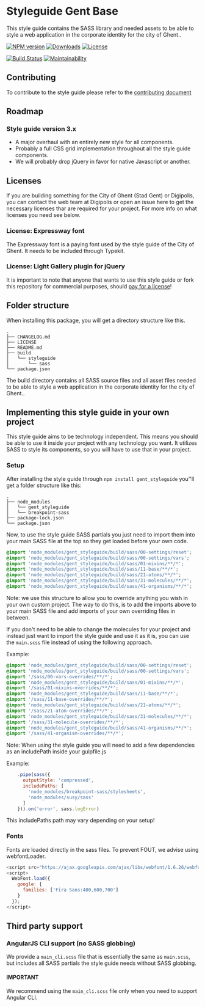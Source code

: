 # Styleguide Gent Base

This style guide contains the SASS library and needed assets to be able to style
a web application in the corporate identity for the city of Ghent..

[![NPM version](https://img.shields.io/npm/v/gent_styleguide.svg)](https://www.npmjs.com/package/gent_styleguide)
[![Downloads](https://img.shields.io/npm/dt/gent_styleguide.svg)](https://www.npmjs.com/package/gent_styleguide)
[![License](https://img.shields.io/github/license/StadGent/fractal_styleguide_gent-base.svg)](https://www.npmjs.com/package/gent_styleguide)

[![Build Status](https://travis-ci.org/StadGent/fractal_styleguide_gent-base.svg?branch=develop)](https://travis-ci.org/StadGent/fractal_styleguide_gent-base)
[![Maintainability](https://api.codeclimate.com/v1/badges/1aeba4d73f307d4583b9/maintainability)](https://codeclimate.com/github/StadGent/fractal_styleguide_gent-base/maintainability)

## Contributing
To contribute to the style guide please refer to the
[contributing document](CONTRIBUTING.md)

## Roadmap

### Style guide version 3.x

* A major overhaul with an entirely new style for all components.
* Probably a full CSS grid implementation throughout all the style guide
  components.
* We will probably drop jQuery in favor for native Javascript or another.

## Licenses

If you are building something for the City of Ghent (Stad Gent) or Digipolis,
you can contact the web team at Digipolis or open an issue here to get the
necessary licenses thar are required for your project.
For more info on what licenses you need see below.

### License: Expressway font

The Expressway font is a paying font used by the style guide of the City of
Ghent. It needs to be included through Typekit.

### License: Light Gallery plugin for jQuery

It is important to note that anyone that wants to use this style guide or fork
this repository for commercial purposes, should [pay for a license](http://sachinchoolur.github.io/lightGallery/docs/license.html)!

## Folder structure

When installing this package, you will get a directory structure like this.

```nolang
.
├── CHANGELOG.md
├── LICENSE
├── README.md
├── build
│   └── styleguide
│       └── sass
└── package.json
```

The build directory contains all SASS source files and all asset files needed to
be able to style a web application in the corporate identity for the city of
Ghent..

## Implementing this style guide in your own project

This style guide aims to be technology independent. This means you should be
able to use it inside your project with any technology you want.
It utilizes SASS to style its components, so you will have to use that in your
project.

### Setup

After installing the style guide through `npm install gent_styleguide` you''ll
get a folder structure like this:

```nolang
.
├── node_modules
│   └── gent_styleguide
│   └── breakpoint-sass
├── package-lock.json
└── package.json
```

Now, to use the style guide SASS partials you just need to import them into your
main SASS file at the top so they get loaded before your own code.

```scss
@import 'node_modules/gent_styleguide/build/sass/00-settings/reset';
@import 'node_modules/gent_styleguide/build/sass/00-settings/vars';
@import 'node_modules/gent_styleguide/build/sass/01-mixins/**/*';
@import 'node_modules/gent_styleguide/build/sass/11-base/**/*';
@import 'node_modules/gent_styleguide/build/sass/21-atoms/**/*';
@import 'node_modules/gent_styleguide/build/sass/31-molecules/**/*';
@import 'node_modules/gent_styleguide/build/sass/41-organisms/**/*';
```

Note: we use this structure to allow you to override anything you wish in your
own custom project.
The way to do this, is to add the imports above to your main SASS file and add
imports of your own overriding files in between.

If you don't need to be able to change the molecules for your project and
instead just want to import the style guide
and use it as it is, you can use the `main.scss` file instead of using the
following approach.

Example:

```scss
@import 'node_modules/gent_styleguide/build/sass/00-settings/reset';
@import 'node_modules/gent_styleguide/build/sass/00-settings/vars';
@import '/sass/00-vars-overrides/**/*';
@import 'node_modules/gent_styleguide/build/sass/01-mixins/**/*';
@import '/sass/01-mixins-overrides/**/*';
@import 'node_modules/gent_styleguide/build/sass/11-base/**/*';
@import '/sass/11-base-overrides/**/*';
@import 'node_modules/gent_styleguide/build/sass/21-atoms/**/*';
@import '/sass/21-atom-overrides/**/*';
@import 'node_modules/gent_styleguide/build/sass/31-molecules/**/*';
@import '/sass/31-molecule-overrides/**/*';
@import 'node_modules/gent_styleguide/build/sass/41-organisms/**/*';
@import '/sass/41-organism-overrides/**/*';
```

Note: When using the style guide you will need to add a few dependencies as an
includePath inside your gulpfile.js

Example:

```javascript
    .pipe(sass({
      outputStyle: 'compressed',
      includePaths: [
        'node_modules/breakpoint-sass/stylesheets',
        'node_modules/susy/sass'
      ]
    })).on('error', sass.logError)
```

This includePaths path may vary depending on your setup!

### Fonts

Fonts are loaded directly in the sass files.
To prevent FOUT, we advise using webfontLoader.

```javascript
<script src="https://ajax.googleapis.com/ajax/libs/webfont/1.6.26/webfont.js"></script>
<script>
  WebFont.load({
    google: {
      families: ['Fira Sans:400,600,700']
    }
  });
</script>
```

## Third party support

### AngularJS CLI support (no SASS globbing)

We provide a `main_cli.scss` file that is essentially the same as `main.scss`,
but includes all SASS partials the style guide needs without SASS globbing.

#### IMPORTANT

We recommend using the `main_cli.scss` file only when you need to support
Angular CLI.
